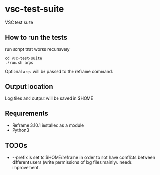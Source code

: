 # vsc-test-suite
VSC test suite

## How to run the tests

run script that works recursively

```
cd vsc-test-suite
./run.sh args
```

Optional `args` will be passed to the reframe command.

## Output location

Log files and output will be saved in $HOME

## Requirements 

- Reframe 3.10.1 installed as a module
- Python3

## TODOs

- --prefix is set to $HOME/reframe in order to not have conflicts between different users (write permissions of log files mainly). needs improvement.
